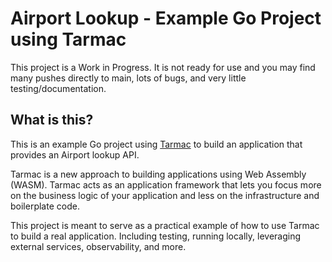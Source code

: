 # Airport Lookup - Example Go Project using Tarmac

This project is a Work in Progress. It is not ready for use and you may find many pushes directly to main, lots of bugs, and very little testing/documentation.

## What is this?

This is an example Go project using [Tarmac](https://github.com/tarmacproject/tarmac) to build an application that provides an Airport lookup API.

Tarmac is a new approach to building applications using Web Assembly (WASM). Tarmac acts as an application framework that lets you focus more on the business logic of your application and less on the infrastructure and boilerplate code.

This project is meant to serve as a practical example of how to use Tarmac to build a real application. Including testing, running locally, leveraging external services, observability, and more.

